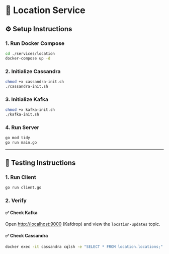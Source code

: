 # 📍 Location Service

## ⚙️ Setup Instructions

### 1. Run Docker Compose

```bash
cd ./services/location
docker-compose up -d
```

### 2. Initialize Cassandra

```bash
chmod +x cassandra-init.sh
./cassandra-init.sh
```

### 3. Initialize Kafka

```bash
chmod +x kafka-init.sh
./kafka-init.sh
```

### 4. Run Server

```bash
go mod tidy
go run main.go
```

---

## 🧪 Testing Instructions

### 1. Run Client

```bash
go run client.go
```

### 2. Verify

#### ✅ Check Kafka

Open [http://localhost:9000](http://localhost:9000) (Kafdrop) and view the `location-updates` topic.

#### ✅ Check Cassandra

```bash
docker exec -it cassandra cqlsh -e "SELECT * FROM location.locations;"
```
